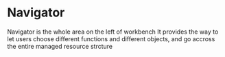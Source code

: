 # Navigator

Navigator is the whole area on the left of workbench
It provides the way to let users choose different functions and different objects, and go accross the entire managed resource strcture